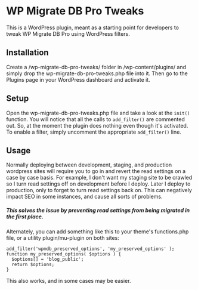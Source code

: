 WP Migrate DB Pro Tweaks
========================

This is a WordPress plugin, meant as a starting point for developers to tweak WP Migrate DB Pro using WordPress filters.

Installation
------------

Create a /wp-migrate-db-pro-tweaks/ folder in /wp-content/plugins/ and simply drop the wp-migrate-db-pro-tweaks.php file into it. Then go to the Plugins page in your WordPress dashboard and activate it.

Setup
-----

Open the wp-migrate-db-pro-tweaks.php file and take a look at the `init()` function. You will notice that all the calls to `add_filter()` are commented out. So, at the moment the plugin does nothing even though it's activated. To enable a filter, simply uncomment the appropriate `add_filter()` line.

Usage
-----

Normally deploying between development, staging, and production wordpress sites will require you to go in and revert the read settings on a case by case basis.  For example, I don't want my staging site to be crawled so I turn read settings off on development before I deploy.  Later I deploy to production, only to forget to turn read settings back on.  This can negatively impact SEO in some instances, and cause all sorts of problems.  

##### This solves the issue by preventing read settings from being migrated in the first place.

Alternately, you can add something like this to your theme's functions.php file, or a utility plugin/mu-plugin on both sites:

```
add_filter('wpmdb_preserved_options', 'my_preserved_options' );
function my_preserved_options( $options ) {
  $options[] = 'blog_public';
  return $options;
}  
```

This also works, and in some cases may be easier.  
